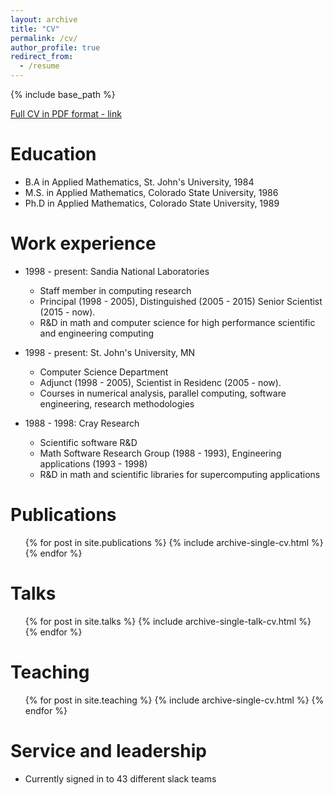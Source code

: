 ```yaml
---
layout: archive
title: "CV"
permalink: /cv/
author_profile: true
redirect_from:
  - /resume
---
```


{% include base_path %}

[Full CV in PDF format - link](https://maherou.github.io/files/MichaelAllenHerouxVitaMarch2017Medium.pdf)

Education
======
* B.A in Applied Mathematics, St. John's University, 1984
* M.S. in Applied Mathematics, Colorado State University, 1986
* Ph.D in Applied Mathematics, Colorado State University, 1989

Work experience
======
* 1998 - present: Sandia National Laboratories
  * Staff member in computing research
  * Principal (1998 - 2005), Distinguished (2005 - 2015) Senior Scientist (2015 - now).
  * R&D in math and computer science for high performance scientific and engineering computing

* 1998 - present: St. John's University, MN
  * Computer Science Department
  * Adjunct (1998 - 2005), Scientist in Residenc (2005 - now).
  * Courses in numerical analysis, parallel computing, software engineering, research methodologies

* 1988 - 1998: Cray Research
  * Scientific software R&D
  * Math Software Research Group (1988 - 1993), Engineering applications (1993 - 1998)
  * R&D in math and scientific libraries for supercomputing applications
  
Publications
======
  <ul>{% for post in site.publications %}
    {% include archive-single-cv.html %}
  {% endfor %}</ul>
  
Talks
======
  <ul>{% for post in site.talks %}
    {% include archive-single-talk-cv.html %}
  {% endfor %}</ul>
  
Teaching
======
  <ul>{% for post in site.teaching %}
    {% include archive-single-cv.html %}
  {% endfor %}</ul>
  
Service and leadership
======
* Currently signed in to 43 different slack teams
